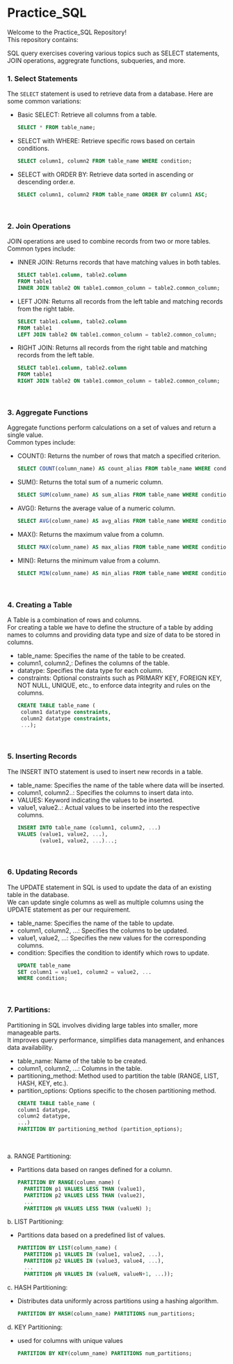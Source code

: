 # Practice_SQL

Welcome to the Practice_SQL Repository!<br/>
This repository contains:

SQL query exercises covering various topics such as SELECT statements, JOIN operations, aggregrate functions, subqueries, and more.
<br/>

### 1. Select Statements

The `SELECT` statement is used to retrieve data from a database. Here are some common variations:
- Basic SELECT: Retrieve all columns from a table.
  ```sql
  SELECT * FROM table_name;

- SELECT with WHERE: Retrieve specific rows based on certain conditions.
  ```sql
  SELECT column1, column2 FROM table_name WHERE condition;

- SELECT with ORDER BY: Retrieve data sorted in ascending or descending order.e.
  ```sql
  SELECT column1, column2 FROM table_name ORDER BY column1 ASC;
<br/>


### 2. Join Operations

JOIN operations are used to combine records from two or more tables. Common types include:
- INNER JOIN: Returns records that have matching values in both tables.
  ```sql
  SELECT table1.column, table2.column
  FROM table1
  INNER JOIN table2 ON table1.common_column = table2.common_column;

- LEFT JOIN: Returns all records from the left table and matching records from the right table.
  ```sql
  SELECT table1.column, table2.column
  FROM table1
  LEFT JOIN table2 ON table1.common_column = table2.common_column;

- RIGHT JOIN: Returns all records from the right table and matching records from the left table.
  ```sql
  SELECT table1.column, table2.column
  FROM table1
  RIGHT JOIN table2 ON table1.common_column = table2.common_column;
<br/>


### 3. Aggregate Functions
Aggregate functions perform calculations on a set of values and return a single value. <br/>
Common types include:

- COUNT(): Returns the number of rows that match a specified criterion.
   ```sql
  SELECT COUNT(column_name) AS count_alias FROM table_name WHERE condition;

- SUM(): Returns the total sum of a numeric column.
  ```sql
  SELECT SUM(column_name) AS sum_alias FROM table_name WHERE condition;

- AVG(): Returns the average value of a numeric column.
   ```sql
  SELECT AVG(column_name) AS avg_alias FROM table_name WHERE condition;
   
- MAX(): Returns the maximum value from a column.
   ```sql
  SELECT MAX(column_name) AS max_alias FROM table_name WHERE condition;
   
- MIN(): Returns the minimum value from a column.
   ```sql
  SELECT MIN(column_name) AS min_alias FROM table_name WHERE condition;
<br/>


### 4. Creating a Table
A Table is a combination of rows and columns.<br/>
For creating a table we have to define the structure of a table by adding names to columns and providing data type and size of data to be stored in columns.<br/>

- table_name: Specifies the name of the table to be created.
- column1, column2,: Defines the columns of the table.
- datatype: Specifies the data type for each column.
- constraints: Optional constraints such as PRIMARY KEY, FOREIGN KEY, NOT NULL, UNIQUE, etc., to enforce data integrity and rules on the columns.
   ```sql
  CREATE TABLE table_name (
    column1 datatype constraints,
    column2 datatype constraints,
    ...);
<br/>


### 5. Inserting Records
The INSERT INTO statement is used to insert new records in a table.

- table_name: Specifies the name of the table where data will be inserted.
- column1, column2..: Specifies the columns to insert data into.
- VALUES: Keyword indicating the values to be inserted.
- value1, value2..: Actual values to be inserted into the respective columns.
   ```sql
  INSERT INTO table_name (column1, column2, ...)
   VALUES (value1, value2, ...),
          (value1, value2, ...)...;
<br/>


### 6. Updating Records
The UPDATE statement in SQL is used to update the data of an existing table in the database. <br/>
We can update single columns as well as multiple columns using the UPDATE statement as per our requirement.

- table_name: Specifies the name of the table to update.
- column1, column2, ...: Specifies the columns to be updated.
- value1, value2, ...: Specifies the new values for the corresponding columns.
- condition: Specifies the condition to identify which rows to update. 
   ```sql
  UPDATE table_name
  SET column1 = value1, column2 = value2, ...
  WHERE condition;
<br/>


### 7. Partitions:
Partitioning in SQL involves dividing large tables into smaller, more manageable parts.<br/>
It improves query performance, simplifies data management, and enhances data availability.  

- table_name: Name of the table to be created.
- column1, column2, ...: Columns in the table.
- partitioning_method: Method used to partition the table (RANGE, LIST, HASH, KEY, etc.).
- partition_options: Options specific to the chosen partitioning method.
   ```sql
  CREATE TABLE table_name (
  column1 datatype,
  column2 datatype,
  ...)
  PARTITION BY partitioning_method (partition_options);
<br/>

 a. RANGE Partitioning:</br>
- Partitions data based on ranges defined for a column.
  ```sql
  PARTITION BY RANGE(column_name) (
    PARTITION p1 VALUES LESS THAN (value1),
    PARTITION p2 VALUES LESS THAN (value2),
    ...
    PARTITION pN VALUES LESS THAN (valueN) );


b. LIST Partitioning:</br>
- Partitions data based on a predefined list of values.
  ```sql
  PARTITION BY LIST(column_name) (
    PARTITION p1 VALUES IN (value1, value2, ...),
    PARTITION p2 VALUES IN (value3, value4, ...),
    ...
    PARTITION pN VALUES IN (valueN, valueN+1, ...));


c. HASH Partitioning:</br>
- Distributes data uniformly across partitions using a hashing algorithm.
  ```sql
  PARTITION BY HASH(column_name) PARTITIONS num_partitions;


 d. KEY Partitioning:</br>
- used for columns with unique values
  ```sql
  PARTITION BY KEY(column_name) PARTITIONS num_partitions;
<br/>
<br/>
<br/>






